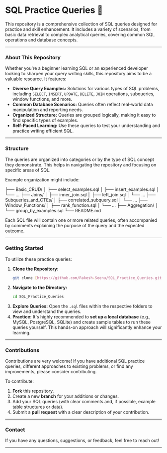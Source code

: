 # SQL Practice Queries 🚀

This repository is a comprehensive collection of SQL queries designed for practice and skill enhancement. It includes a variety of scenarios, from basic data retrieval to complex analytical queries, covering common SQL operations and database concepts.

---

### About This Repository

Whether you're a beginner learning SQL or an experienced developer looking to sharpen your query writing skills, this repository aims to be a valuable resource. It features:

* **Diverse Query Examples:** Solutions for various types of SQL problems, including `SELECT`, `INSERT`, `UPDATE`, `DELETE`, `JOIN` operations, subqueries, window functions, and more.
* **Common Database Scenarios:** Queries often reflect real-world data manipulation and reporting needs.
* **Organized Structure:** Queries are grouped logically, making it easy to find specific types of examples.
* **Self-Paced Learning:** Use these queries to test your understanding and practice writing efficient SQL.

---

### Structure

The queries are organized into categories or by the type of SQL concept they demonstrate. This helps in navigating the repository and focusing on specific areas of SQL.

Example organization might include:

├── Basic_CRUD/
│   ├── select_examples.sql
│   ├── insert_examples.sql
│   └── ...
├── Joins/
│   ├── inner_join.sql
│   ├── left_join.sql
│   └── ...
├── Subqueries_and_CTEs/
│   ├── correlated_subquery.sql
│   └── ...
├── Window_Functions/
│   ├── rank_function.sql
│   └── ...
├── Aggregation/
│   └── group_by_examples.sql
└── README.md

Each SQL file will contain one or more related queries, often accompanied by comments explaining the purpose of the query and the expected outcome.

---

### Getting Started

To utilize these practice queries:

1.  **Clone the Repository:**
    ```bash
    git clone [https://github.com/Rakesh-Seenu/SQL_Practice_Queries.git](https://github.com/Rakesh-Seenu/SQL_Practice_Queries.git)
    ```
2.  **Navigate to the Directory:**
    ```bash
    cd SQL_Practice_Queries
    ```
3.  **Explore Queries:** Open the `.sql` files within the respective folders to view and understand the queries.
4.  **Practice:** It's highly recommended to **set up a local database** (e.g., MySQL, PostgreSQL, SQLite) and create sample tables to run these queries yourself. This hands-on approach will significantly enhance your learning.

---

### Contributions

Contributions are very welcome! If you have additional SQL practice queries, different approaches to existing problems, or find any improvements, please consider contributing.

To contribute:

1.  **Fork** this repository.
2.  Create a new **branch** for your additions or changes.
3.  Add your SQL queries (with clear comments and, if possible, example table structures or data).
4.  Submit a **pull request** with a clear description of your contribution.

---

### Contact

If you have any questions, suggestions, or feedback, feel free to reach out!

---
